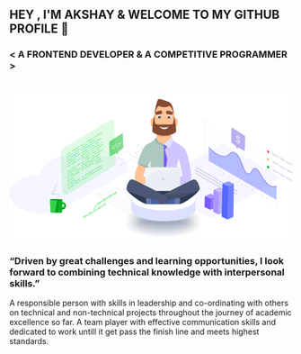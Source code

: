 ## HEY , I'M AKSHAY & WELCOME TO MY GITHUB PROFILE 👋
### < A FRONTEND DEVELOPER & A COMPETITIVE PROGRAMMER >

## 

![github](https://github.com/AkshayK25/AkshayK25/blob/master/hero.gif)

### “Driven by great challenges and learning opportunities, I look forward to combining technical knowledge with interpersonal skills.”

A responsible person with skills in leadership and co-ordinating with others on technical and non-technical projects throughout the journey of
academic excellence so far. A team player with effective communication skills and dedicated to work untill it get pass the finish line and meets
highest standards.
<!--
**AkshayK25/AkshayK25** is a ✨ _special_ ✨ repository because its `README.md` (this file) appears on your GitHub profile.

Here are some ideas to get you started:

- 🔭 I’m currently working on ...
- 🌱 I’m currently learning ...
- 👯 I’m looking to collaborate on ...
- 🤔 I’m looking for help with ...
- 💬 Ask me about ...
- 📫 How to reach me: ...
- 😄 Pronouns: ...
- ⚡ Fun fact: ...
-->
